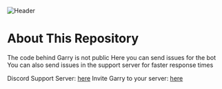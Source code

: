 ![Header](https://user-images.githubusercontent.com/71992428/153515029-09f974cc-d813-45af-9c7c-3a5b5e6d85d3.png)
# About This Repository
  The code behind Garry is not public
  Here you can send issues for the bot
  You can also send issues in the support server for faster response times

  Discord Support Server: [here](https://support.garrybot.com/)
  Invite Garry to your server: [here](https://invite.garrybot.com/)

